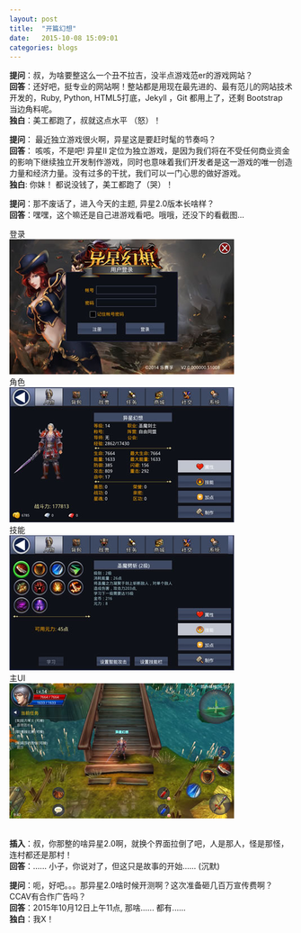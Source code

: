 ```yaml
---
layout: post
title:  "开篇幻想"
date:   2015-10-08 15:09:01
categories: blogs
---
```


<p>
<b>提问</b>：叔，为啥要整这么一个丑不拉吉，没半点游戏范er的游戏网站？<br/>
<b>回答</b>：还好吧，挺专业的网站啊！整站都是用现在最先进的、最有范儿的网站技术开发的，Ruby, Python, HTML5打底，Jekyll ，Git 都用上了，还剩 Bootstrap 当边角料呢。 <br/>
<b>独白</b>：美工都跑了，叔就这点水平 （怒）！<br/>
</p>

<p>
<b>提问</b>： 最近独立游戏很火啊，异星这是要赶时髦的节奏吗？<br/>
<b>回答</b>： 咳咳，不是吧! 异星II 定位为独立游戏，是因为我们将在不受任何商业资金的影响下继续独立开发制作游戏，同时也意味着我们开发者是这一游戏的唯一创造力量和经济力量。没有过多的干扰，我们可以一门心思的做好游戏。<br/>
<b>独白</b>: 你妹！ 都说没钱了，美工都跑了（哭）！<br/>
</p>

<p>
<b>提问</b>：那不废话了，进入今天的主题, 异星2.0版本长啥样？ <br/>
<b>回答</b>：嘿嘿，这个嘛还是自己进游戏看吧。哦哦，还没下的看截图...	
	<div class="algin-center"><div>登录</div><img src="/images/post/20151009-1.jpg"/></div>
	<div class="algin-center"><div>角色</div><img src="/images/post/20151009-2.jpg"/></div>
	<div class="algin-center"><div>技能</div><img src="/images/post/20151009-3.jpg"/></div>
	<div class="algin-center"><div>主UI</div><img src="/images/post/20151009-4.jpg"/></div>
	<br/>

<b>插入</b>：叔，你那整的啥异星2.0啊，就换个界面拉倒了吧，人是那人，怪是那怪，连村都还是那村！<br/>
<b>回答</b>：...... 小子，你说对了，但这只是故事的开始...... (沉默)
</p>

<p>
<b>提问</b>：呃，好吧。。。那异星2.0啥时候开测啊？这次准备砸几百万宣传费啊？CCAV有合作广告吗？<br/>
<b>回答</b>：2015年10月12日上午11点, 那啥...... 都有...... <br/>
<b>独白</b>：我X！<br/>
</p>

<br/>
<br/>